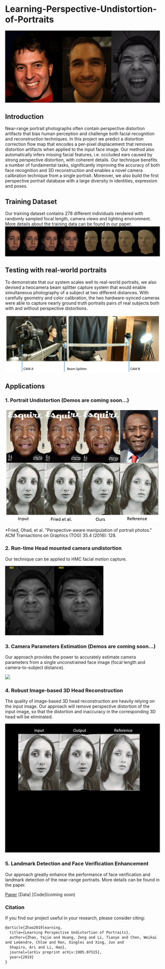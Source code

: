 # Learning-Perspective-Undistortion-of-Portraits
![](webimages/all.gif)
## Introduction

Near-range portrait photographs often contain perspective distortion artifacts that bias human perception and challenge both facial recognition and reconstruction techniques. In this project we predict a distortion correction flow map that encodes a per-pixel displacement that removes distortion artifacts when applied to the input face image. Our method also automatically infers missing facial features, i.e. occluded ears caused by strong perspective distortion, with coherent details. Our technique benefits a number of fundamental tasks, significantly improving the accuracy of both face recognition and 3D reconstruction and enables a novel camera calibration technique from a single portrait. Moreover, we also build the first perspective portrait database with a large diversity in identities, expression and poses.

## Training Dataset
Our training dataset contains 278 different individuals rendered with randomly sampled focal length, camera views and lighting environment. More details about the training data can be found in our paper.
![](webimages/database.jpg)

## Testing with real-world portraits
To demonstrate that our system scales well to real-world portraits, we also devised a twocamera beam splitter capture system that would enable simultaneous photography of a subject at two different distances. With carefully geometry and color calibration, the two hardware-synced cameras were able to capture nearly ground truth portraits pairs of real subjects both with and without perspective distortions.

![](webimages/beamSplitterSystem.png)
## Applications

### 1. Portrait Undistortion (Demos are coming soon...)
![](webimages/portraitUndistort.jpg)

*Fried, Ohad, et al. "Perspective-aware manipulation of portrait photos." ACM Transactions on Graphics (TOG) 35.4 (2016): 128.

### 2. Run-time Head mounted camera undistortion 
Our technique can be applied to HMC facial motion capture.

![](webimages/loc2_small.gif)

### 3. Camera Parameters Estimation (Demos are coming soon...)
Our approach provides the power to accurately estimate camera parameters from a single unconstrained face image (focal length and camera-to-subject distance).

![](webimages/cameraPrediction.gif)

### 4. Robust Image-based 3D Head Reconstruction
The quality of image-based 3D head reconstruction are heavily relying on the input image. Our approach will remove perspective distortion of the input image, so that the distortion and inaccuracy in the corresponding 3D head will be eliminated. 

![](webimages/Reconstruction.gif)

### 5. Landmark Detection and Face Verification Enhancement
Our approach greatly enhance the performance of face verification and landmark detection of the near-range portraits. More details can be found in the paper.


[Paper](https://arxiv.org/pdf/1905.07515.pdf)  [Data]  [Code](coming soon)


### Citation

If you find our project useful in your research, please consider citing:



```
@article{Zhao2019learning,
  title={Learning Perspective Undistortion of Portraits},
  author={Zhao, Yajie and Huang, Zeng and Li, Tianye and Chen, Weikai and LeGendre, Chloe and Ren, Xinglei and Xing, Jun and
  Shapiro, Ari and Li, Hao},
  journal={arXiv preprint arXiv:1905.07515},
  year={2019}
}
```

